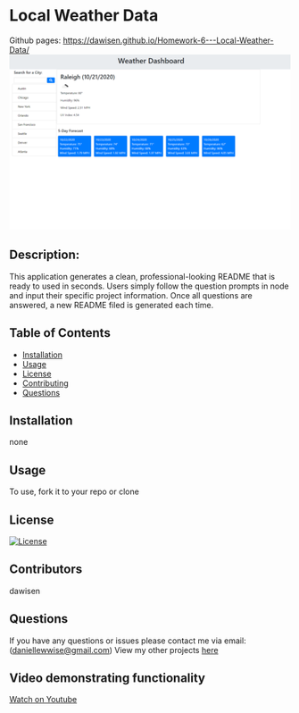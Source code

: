 # Local Weather Data

Github pages: https://dawisen.github.io/Homework-6---Local-Weather-Data/
<img src="hw-6-ss.PNG">

## Description:
This application generates a clean, professional-looking README that is ready to used in seconds. Users simply follow the question prompts in node and input their specific project information. Once all questions are answered, a new README filed is generated each time. 

## Table of Contents

* [Installation](#Installation)
* [Usage](#Usage)
* [License](#License)
* [Contributing](#Contributing)
* [Questions](#Questions)

## Installation
none
  
## Usage
To use, fork it to your repo or clone 

## License
[![License](https://img.shields.io/badge/License-Apache%202.0-blue.svg)](https://opensource.org/licenses/Apache-2.0)

## Contributors
dawisen
  
## Questions
If you have any questions or issues please contact me via email: (daniellewwise@gmail.com)
View my other projects [here](http://github.com/dawisen)

## Video demonstrating functionality
[Watch on Youtube](https://youtu.be/ycgEvutxFp0)
